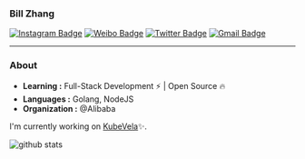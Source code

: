 ###  Bill Zhang

[![Instagram Badge](https://img.shields.io/badge/Instagram-kiriglu-pink)](https://www.instagram.com/kiriglu) [![Weibo Badge](https://img.shields.io/badge/Weibo-FogDong-red)](https://weibo.com/wuwuglu)  [![Twitter Badge](https://img.shields.io/badge/-FogDong-1ca0f1?style=flat-square&logo=twitter&logoColor=white&link=https://twitter.com/fog_glutamine)](https://twitter.com/fog_glutamine)  [![Gmail Badge](https://img.shields.io/badge/-wuwuglu19@gmail.com-c14438?style=flat-square&logo=Gmail&logoColor=white&link=mailto:wuwuglu19@gmail.com)](mailto:wuwuglu19@gmail.com)

***

### About

-  **Learning :** Full-Stack Development :zap: | Open Source :fire:	
-  **Languages :** Golang, NodeJS
-  **Organization :** @Alibaba

I'm currently working on [KubeVela](https://github.com/oam-dev/kubevela):sparkles:.


![github stats](https://github-readme-stats.vercel.app/api?username=FogDong&show_icons=true&title_color=fff&icon_color=79ff97&text_color=9f9f9f&bg_color=151515)

